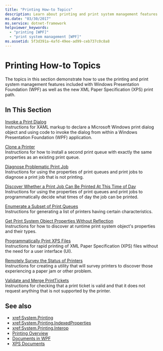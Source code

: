 ```yaml
---
title: "Printing How-to Topics"
description: Learn about printing and print system management features in this expanded list of printing how-to topics.
ms.date: "03/30/2017"
ms.service: dotnet-framework
helpviewer_keywords:
  - "printing [WPF]"
  - "print system management [WPF]"
ms.assetid: 5f3d391a-4afd-49ee-ad99-ceb737c0c8a8
---
```

# Printing How-to Topics

The topics in this section demonstrate how to use the printing and print system management features included with Windows Presentation Foundation (WPF) as well as the new XML Paper Specification (XPS) print path.

## In This Section

[Invoke a Print Dialog](../documents/how-to-display-print-dialog.md)\
Instructions for XAML markup to declare a Microsoft Windows print dialog object and using code to invoke the dialog from within a Windows Presentation Foundation (WPF) application.

[Clone a Printer](how-to-clone-a-printer.md)\
Instructions for how to install a second print queue with exactly the same properties as an existing print queue.

[Diagnose Problematic Print Job](how-to-diagnose-problematic-print-job.md)\
Instructions for using the properties of print queues and print jobs to diagnose a print job that is not printing.

[Discover Whether a Print Job Can Be Printed At This Time of Day](how-to-discover-whether-a-print-job-can-be-printed-at-this-time-of-day.md)\
Instructions for using the properties of print queues and print jobs to programmatically decide what times of day the job can be printed.

[Enumerate a Subset of Print Queues](how-to-enumerate-a-subset-of-print-queues.md)\
Instructions for generating a list of printers having certain characteristics.

[Get Print System Object Properties Without Reflection](how-to-get-print-system-object-properties-without-reflection.md)\
Instructions for how to discover at runtime print system object's properties and their types.

[Programmatically Print XPS Files](../documents/how-to-print-xps-files.md)\
Instructions for rapid printing of XML Paper Specification (XPS) files without the need for a user interface (UI).

[Remotely Survey the Status of Printers](how-to-remotely-survey-the-status-of-printers.md)\
Instructions for creating a utility that will survey printers to discover those experiencing a paper jam or other problem.

[Validate and Merge PrintTickets](how-to-validate-and-merge-printtickets.md)\
Instructions for checking that a print ticket is valid and that it does not request anything that is not supported by the printer.

## See also

- <xref:System.Printing>
- <xref:System.Printing.IndexedProperties>
- <xref:System.Printing.Interop>
- [Printing Overview](../documents/printing-overview.md)
- [Documents in WPF](documents-in-wpf.md)
- [XPS Documents](/windows/desktop/printdocs/documents)
